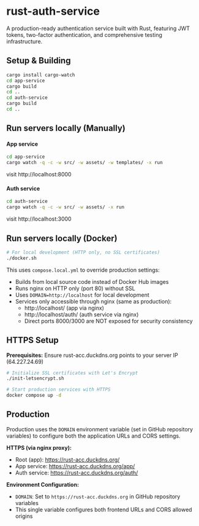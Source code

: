 # rust-auth-service

A production-ready authentication service built with Rust, featuring JWT tokens, two-factor authentication, and comprehensive testing infrastructure.

## Setup & Building

```bash
cargo install cargo-watch
cd app-service
cargo build
cd ..
cd auth-service
cargo build
cd ..
```

## Run servers locally (Manually)

#### App service

```bash
cd app-service
cargo watch -q -c -w src/ -w assets/ -w templates/ -x run
```

visit http://localhost:8000

#### Auth service

```bash
cd auth-service
cargo watch -q -c -w src/ -w assets/ -x run
```

visit http://localhost:3000

## Run servers locally (Docker)

```bash
# For local development (HTTP only, no SSL certificates)
./docker.sh
```

This uses `compose.local.yml` to override production settings:
- Builds from local source code instead of Docker Hub images
- Runs nginx on HTTP only (port 80) without SSL
- Uses `DOMAIN=http://localhost` for local development
- Services only accessible through nginx (same as production):
  - http://localhost/ (app via nginx)
  - http://localhost/auth/ (auth service via nginx)
  - Direct ports 8000/3000 are NOT exposed for security consistency

## HTTPS Setup

**Prerequisites:** Ensure rust-acc.duckdns.org points to your server IP (64.227.24.69)

```bash
# Initialize SSL certificates with Let's Encrypt
./init-letsencrypt.sh

# Start production services with HTTPS
docker compose up -d
```

## Production

Production uses the `DOMAIN` environment variable (set in GitHub repository variables) to configure both the application URLs and CORS settings.

**HTTPS (via nginx proxy):**
- Root (app): https://rust-acc.duckdns.org/
- App service: https://rust-acc.duckdns.org/app/
- Auth service: https://rust-acc.duckdns.org/auth/

**Environment Configuration:**
- `DOMAIN`: Set to `https://rust-acc.duckdns.org` in GitHub repository variables
- This single variable configures both frontend URLs and CORS allowed origins

